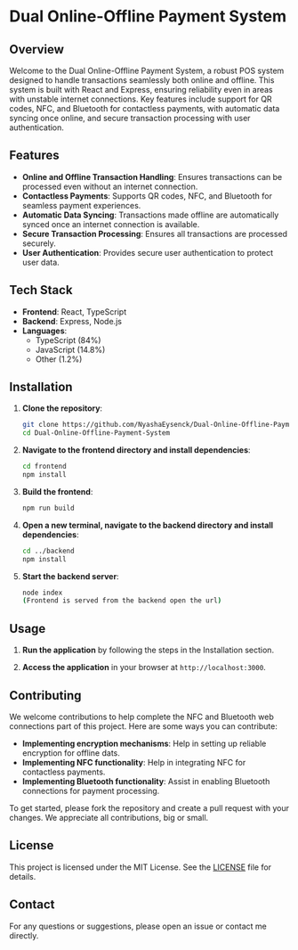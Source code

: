 
# Dual Online-Offline Payment System

## Overview

Welcome to the Dual Online-Offline Payment System, a robust POS system designed to handle transactions seamlessly both online and offline. This system is built with React and Express, ensuring reliability even in areas with unstable internet connections. Key features include support for QR codes, NFC, and Bluetooth for contactless payments, with automatic data syncing once online, and secure transaction processing with user authentication.

## Features

- **Online and Offline Transaction Handling**: Ensures transactions can be processed even without an internet connection.
- **Contactless Payments**: Supports QR codes, NFC, and Bluetooth for seamless payment experiences.
- **Automatic Data Syncing**: Transactions made offline are automatically synced once an internet connection is available.
- **Secure Transaction Processing**: Ensures all transactions are processed securely.
- **User Authentication**: Provides secure user authentication to protect user data.

## Tech Stack

- **Frontend**: React, TypeScript
- **Backend**: Express, Node.js
- **Languages**: 
  - TypeScript (84%)
  - JavaScript (14.8%)
  - Other (1.2%)

## Installation

1. **Clone the repository**:
    ```bash
    git clone https://github.com/NyashaEysenck/Dual-Online-Offline-Payment-System.git
    cd Dual-Online-Offline-Payment-System
    ```

2. **Navigate to the frontend directory and install dependencies**:
    ```bash
    cd frontend
    npm install
    ```

3. **Build the frontend**:
    ```bash
    npm run build
    ```

4. **Open a new terminal, navigate to the backend directory and install dependencies**:
    ```bash
    cd ../backend
    npm install
    ```

5. **Start the backend server**:
    ```bash
    node index
    (Frontend is served from the backend open the url)
    ```

## Usage

1. **Run the application** by following the steps in the Installation section.

2. **Access the application** in your browser at `http://localhost:3000`.

## Contributing

We welcome contributions to help complete the NFC and Bluetooth web connections part of this project. Here are some ways you can contribute:

- **Implementing encryption mechanisms**: Help in setting up reliable encryption for offline dats.
- **Implementing NFC functionality**: Help in integrating NFC for contactless payments.
- **Implementing Bluetooth functionality**: Assist in enabling Bluetooth connections for payment processing.

To get started, please fork the repository and create a pull request with your changes. We appreciate all contributions, big or small.

## License

This project is licensed under the MIT License. See the [LICENSE](LICENSE) file for details.

## Contact

For any questions or suggestions, please open an issue or contact me directly.

